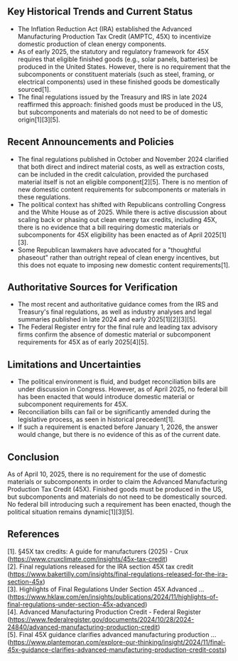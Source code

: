 ## Key Historical Trends and Current Status

- The Inflation Reduction Act (IRA) established the Advanced Manufacturing Production Tax Credit (AMPTC, 45X) to incentivize domestic production of clean energy components.
- As of early 2025, the statutory and regulatory framework for 45X requires that eligible finished goods (e.g., solar panels, batteries) be produced in the United States. However, there is no requirement that the subcomponents or constituent materials (such as steel, framing, or electrical components) used in these finished goods be domestically sourced[1].
- The final regulations issued by the Treasury and IRS in late 2024 reaffirmed this approach: finished goods must be produced in the US, but subcomponents and materials do not need to be of domestic origin[1][3][5].

## Recent Announcements and Policies

- The final regulations published in October and November 2024 clarified that both direct and indirect material costs, as well as extraction costs, can be included in the credit calculation, provided the purchased material itself is not an eligible component[2][5]. There is no mention of new domestic content requirements for subcomponents or materials in these regulations.
- The political context has shifted with Republicans controlling Congress and the White House as of 2025. While there is active discussion about scaling back or phasing out clean energy tax credits, including 45X, there is no evidence that a bill requiring domestic materials or subcomponents for 45X eligibility has been enacted as of April 2025[1][3].
- Some Republican lawmakers have advocated for a "thoughtful phaseout" rather than outright repeal of clean energy incentives, but this does not equate to imposing new domestic content requirements[1].

## Authoritative Sources for Verification

- The most recent and authoritative guidance comes from the IRS and Treasury's final regulations, as well as industry analyses and legal summaries published in late 2024 and early 2025[1][2][3][5].
- The Federal Register entry for the final rule and leading tax advisory firms confirm the absence of domestic material or subcomponent requirements for 45X as of early 2025[4][5].

## Limitations and Uncertainties

- The political environment is fluid, and budget reconciliation bills are under discussion in Congress. However, as of April 2025, no federal bill has been enacted that would introduce domestic material or subcomponent requirements for 45X.
- Reconciliation bills can fail or be significantly amended during the legislative process, as seen in historical precedent[1].
- If such a requirement is enacted before January 1, 2026, the answer would change, but there is no evidence of this as of the current date.

## Conclusion

As of April 10, 2025, there is no requirement for the use of domestic materials or subcomponents in order to claim the Advanced Manufacturing Production Tax Credit (45X). Finished goods must be produced in the US, but subcomponents and materials do not need to be domestically sourced. No federal bill introducing such a requirement has been enacted, though the political situation remains dynamic[1][3][5].

## References

[1]. §45X tax credits: A guide for manufacturers (2025) - Crux (https://www.cruxclimate.com/insights/45x-tax-credit)  
[2]. Final regulations released for the IRA section 45X tax credit (https://www.bakertilly.com/insights/final-regulations-released-for-the-ira-section-45x)  
[3]. Highlights of Final Regulations Under Section 45X Advanced ... (https://www.hklaw.com/en/insights/publications/2024/11/highlights-of-final-regulations-under-section-45x-advanced)  
[4]. Advanced Manufacturing Production Credit - Federal Register (https://www.federalregister.gov/documents/2024/10/28/2024-24840/advanced-manufacturing-production-credit)  
[5]. Final 45X guidance clarifies advanced manufacturing production ... (https://www.plantemoran.com/explore-our-thinking/insight/2024/11/final-45x-guidance-clarifies-advanced-manufacturing-production-credit-costs)